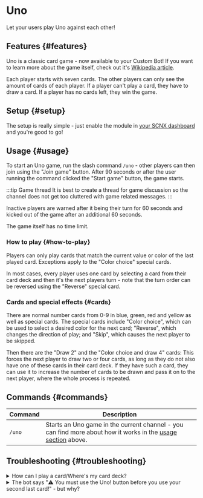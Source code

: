 # Uno

Let your users play Uno against each other!

<ModuleOverview moduleName="uno" />

## Features {#features}
Uno is a classic card game - now available to your Custom Bot! If you want to learn more about the game itself, check out it's [Wikipedia article](https://en.wikipedia.org/wiki/Uno_(card_game)).

Each player starts with seven cards. The other players can only see the amount of cards of each player. If a player can't play a card, they have to draw a card. If a player has no cards left, they win the game.

## Setup {#setup}
The setup is really simple - just enable the module in [your SCNX dashboard](https://scnx.app/glink?page=bot/modules?query=uno&ref=scnx-app-docs) and you're good to go!

## Usage {#usage}

To start an Uno game, run the slash command `/uno` - other players can then join using the "Join game" button. After 90 seconds or after the user running the command clicked the "Start game" button, the game starts.

:::tip Game thread
It is best to create a thread for game discussion so the channel does not get too cluttered with game related messages.
:::

Inactive players are warned after it being their turn for 60 seconds and kicked out of the game after an additional 60 seconds.

The game itself has no time limit.

### How to play {#how-to-play}
Players can only play cards that match the current value or color of the last played card. Exceptions apply to the "Color choice" special cards.

In most cases, every player uses one card by selecting a card from their card deck and then it's the next players turn - note that the turn order can be reversed using the "Reverse" special card.

### Cards and special effects {#cards}
There are normal number cards from 0-9 in blue, green, red and yellow as well as special cards. The special cards include "Color choice", which can be used to select a desired color for the next card; "Reverse", which changes the direction of play; and "Skip", which causes the next player to be skipped.

Then there are the "Draw 2" and the "Color choice and draw 4" cards: This forces the next player to draw two or four cards, as long as they do not also have one of these cards in their card deck. If they have such a card, they can use it to increase the number of cards to be drawn and pass it on to the next player, where the whole process is repeated.

## Commands {#commands}

<SlashCommandExplanation />

| Command | Description                                                                                                            |
|---------|------------------------------------------------------------------------------------------------------------------------|
| `/uno`  | Starts an Uno game in the current channel - you can find more about how it works in the [usage section](#usage) above. |


## Troubleshooting {#troubleshooting}

<details>
    <summary>How can I play a card/Where's my card deck?</summary>
    <li>You can get a new message with your current card deck, including a button to update it, using the "View deck" button on the original game message.</li>
</details>
<details>
    <summary>The bot says "⚠️️ You must use the Uno! button before you use your second last card!" - but why?</summary>
    <li>You have to first click the Uno! button on the original game message before playing your second last card. This does not apply to playing the last card.</li>
</details>